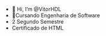 - 👋 Hi, I’m @VitorHDL
- 👀Cursando Engenharia de Software
- 2 Segundo Semestre
- Certificado de HTML
<!---
VitorHDL/VitorHDL is a ✨ special ✨ repository because its `README.md` (this file) appears on your GitHub profile.
You can click the Preview link to take a look at your changes.
--->
